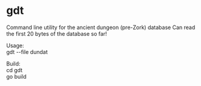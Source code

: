 gdt
===

Command line utility for the ancient dungeon (pre-Zork) database
Can read the first 20 bytes of the database so far!

Usage:  
gdt --file dundat

Build:  
cd gdt  
go build  